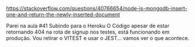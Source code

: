 <!-- Retornando registro a partir do insertOne no mongoDB -->
https://stackoverflow.com/questions/40766654/node-js-mongodb-insert-one-and-return-the-newly-inserted-document

Parei na aula #41 Subindo para o Heroku
O Código apesar de estar retornando 404 na rota de signup nos testes, está funcionando em produção.
Vou retirar o VITEST e usar o JEST...
vamos ver o que acontece.